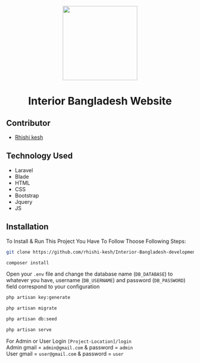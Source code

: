 <p align="center">
    <a href="https://interiorbangladesh.com/" target="_blank">
        <img src="https://interiorbangladesh.com/frontend/images/logo.png" width="200px">
    </a>
    <h1 align="center">Interior Bangladesh Website</h1>
</p>

## Contributor

-   <a href="https://github.com/rhishi-kesh" target="_blank">Rhishi kesh</a>

## Technology Used

- Laravel
- Blade
- HTML
- CSS
- Bootstrap
- Jquery
- JS

## Installation

To Install & Run This Project You Have To Follow Thoose Following Steps:

```sh
git clone https://github.com/rhishi-kesh/Interior-Bangladesh-development.git
```

```sh
composer install
```

Open your `.env` file and change the database name (`DB_DATABASE`) to whatever you have, username (`DB_USERNAME`) and password (`DB_PASSWORD`) field correspond to your configuration

```sh
php artisan key:generate
```

```sh
php artisan migrate
```

```sh
php artisan db:seed
```

```sh
php artisan serve
```

For Admin or User Login `[Project-Location]/login` <br>
Admin gmail = `admin@gmail.com` & password = `admin` <br>
User gmail = `user@gmail.com` & password = `user`

